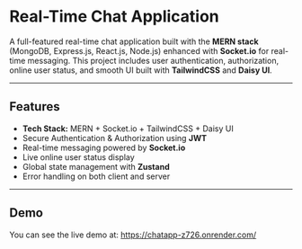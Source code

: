 # Real-Time Chat Application

A full-featured real-time chat application built with the **MERN stack** (MongoDB, Express.js, React.js, Node.js) enhanced with **Socket.io** for real-time messaging. This project includes user authentication, authorization, online user status, and smooth UI built with **TailwindCSS** and **Daisy UI**.

---

## Features

- **Tech Stack:** MERN + Socket.io + TailwindCSS + Daisy UI  
- Secure Authentication & Authorization using **JWT**  
- Real-time messaging powered by **Socket.io**  
- Live online user status display  
- Global state management with **Zustand**  
- Error handling on both client and server  

---

## Demo

You can see the live demo at: https://chatapp-z726.onrender.com/

